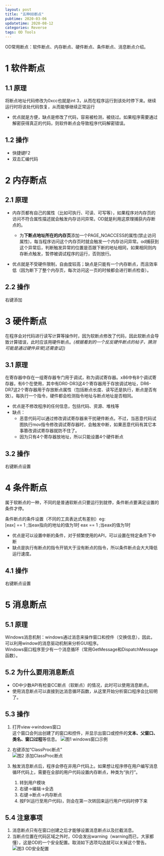 ```yaml
---
layout: post
title: "五种OD断点"
pubtime: 2020-03-06
updatetime: 2020-08-12
categories: Reverse
tags: OD Tools
---
```


OD常用断点：软件断点、内存断点、硬件断点、条件断点、消息断点介绍。

# 1 软件断点

## 1.1 原理

将断点地址代码修改为0xcc也就是int 3，从而在程序运行到该处时停下来。继续运行时将该处代码恢复，从而能够继续正常运行

* 优点就是方便，缺点是修改了代码，容易被检测，被绕过。如果程序需要通过解密获得真正的代码，则软件断点会导致程序代码解密错误。

## 1.2 操作

* 快捷键F2
* 双击汇编代码

# 2 内存断点

## 2.1 原理

* 内存页都有自己的属性（比如可执行、可读、可写等），如果程序对内存页的访问不符合属性描述就会触发内存访问异常。OD就是利用这原理捕获内存断点的。
    * 为**下断点地址所在的内存页**添加一个PAGE_NOACCESS的属性(禁止访问属性)，每当程序访问这个内存页时就会触发一个内存访问异常。od捕获到这个异常后，判断触发异常的位置是否跟下断的地址相同，如果相同则内存断点触发，暂停被调试程序的运行，否则放行。

* 优点就是不受硬件限制，自由度较高；缺点是只能有一个内存断点，而且效率低（因为断下了整个内存页，每次访问这一页的时候都会进行断点检查）。

## 2.2 操作

右键添加

# 3 硬件断点

在程序会对代码进行读写计算等操作时，因为软断点修改了代码，因此软断点会导致计算错误，此时应该用硬件断点。*(根据看到的一个反反硬件断点的帖子，猜测可能是通过硬件异常[还需查证])*

## 3.1 原理

在寄存器中存在一组寄存器专门用于调试，称为调试寄存器。x86中有8个调试寄存器，有6个在使用，其中有DR0-DR3这4个寄存器用于存放调试地址，DR6-DR7这2个寄存器用于存放断点属性（包括断点长度、读写还是执行，断点是否有效）。每执行一个指令，硬件都会检测指令地址与断点地址是否相同。

* 优点是不修改程序的任何信息，包括代码、资源、堆栈等
* 缺点：
  * 恶意代码可以通过修改调试寄存器来干扰硬件断点。不过，当恶意代码试图执行mov指令修改调试寄存器时，会触发中断，如果恶意代码有其它本事篡改调试寄存器就防不住了。
  * 因为只有4个寄存器放地址，所以只能设置4个硬件断点

## 3.2 操作

右键断点设置

# 4 条件断点

属于软断点的一种，不同的是普通软断点只要运行到就停，条件断点要满足设置的条件才停。

条件断点的条件设置（不同的工具表达式有差别）eg:  
[eax] == 1 ;当eax指向的地址的值为1时
eax == 1 ;当eax的值为1时

* 优点是可以设置中断的条件，对于频繁使用的API，可以设置在特定条件下中断
* 缺点是执行有断点的指令开销大于没有断点的指令，所以条件断点会大大降低运行速度。

## 4.1 操作

右键断点设置

# 5 消息断点

## 5.1 原理

Windows消息机制：windows通过消息来操作窗口和控件（交换信息），因此，可以利用window的消息驱动机制来分析GUI程序。  
Windows窗口程序至少有一个消息循环（常用GetMessage和DispatchMessage函数）。

## 5.2 为什么要用消息断点

* OD中少数API有检查CC断点（软断点）的情况，此时可以使用消息断点。
* 使用消息断点可以直接到达消息循环函数，从这里开始分析窗口程序会比较明了。

## 5.3 操作

1. 打开view->windows窗口  
    这个窗口会列出创建了的窗口和控件，并显示出窗口或控件的**文本、父窗口、类名、窗口过程**等信息。
    ![图1 windows窗口示例](https://chrishuppor.github.io/image/breakpoint1.png)

2. 右键添加“ClassProc断点”  
    ![图2 添加ClassProc断点](https://chrishuppor.github.io/image/breakpoint2.PNG)

3. 触发消息断点后，程序会停在非用户代码上。如果想让程序停在用户编写消息循环代码上，需要在全部的用户代码设置内存断点，种类为“执行”。
    1. 转到用户模块
    2. 右键->编辑->全选
    3. 右键->断点->内存断点
    4. 按F9(运行至用户代码)，则会在第一次转回来运行用户代码时停下来

## 5.4 注意事项

1. 消息断点只有在窗口创建之后才能够设置消息断点以及拦截消息。 
2. 当断点位置在代码区域之外时，OD会发出warning（warning而已，大家都懂），这是OD的一个安全配置。取消如下选项勾选就可以关掉这个警告。
  ![图3 OD安全配置](https://chrishuppor.github.io/image/0723_2.PNG)